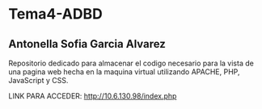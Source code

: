 # Tema4-ADBD
## Antonella Sofia Garcia Alvarez

Repositorio dedicado para almacenar el codigo necesario para la vista de una pagina web hecha en la maquina virtual utilizando APACHE, PHP, JavaScript y CSS.

LINK PARA ACCEDER: http://10.6.130.98/index.php
